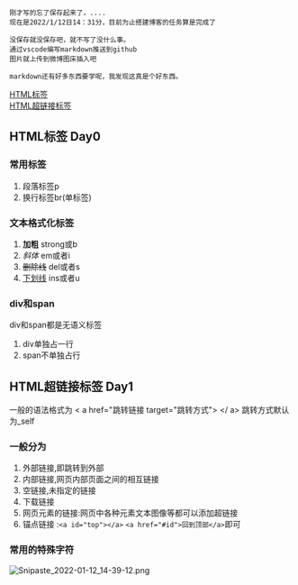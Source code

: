 
```
刚才写的忘了保存起来了，....
现在是2022/1/12日14：31分，目前为止搭建博客的任务算是完成了

没保存就没保存吧，就不写了没什么事。
通过vscode编写markdown推送到github
图片就上传到微博图床插入吧

markdown还有好多东西要学呢，我发现这真是个好东西。
```
<!-- 此为目录 -->
[HTML标签](#HTML标签)<br>
[HTML超链接标签](#HTML超链接标签)





## <a id="HTML标签">HTML标签 Day0</a>
### 常用标签

1. 段落标签p
2. 换行标签br(单标签)

### 文本格式化标签

1. <b>加粗</b> strong或b
2. <em>斜体</em> em或者i
3. <del>删除线</del> del或者s
4. <ins>下划线</ins> ins或者u

### div和span
div和span都是无语义标签

1. div单独占一行
2. span不单独占行



## <a id="HTML超链接标签">HTML超链接标签 Day1</a>

 一般的语法格式为 &lt; a  href="跳转链接  target="跳转方式"&gt; &lt;/ a&gt; 跳转方式默认为_self 

### 一般分为

 1. 外部链接,即跳转到外部
 2. 内部链接,网页内部页面之间的相互链接
 3. 空链接,未指定的链接
 4. 下载链接
 5. 网页元素的链接:网页中各种元素文本图像等都可以添加超链接
 6. 锚点链接 :`<a id="top"></a>` `<a href="#id">回到顶部</a>`即可

### 常用的特殊字符
![Snipaste_2022-01-12_14-39-12.png](http://tva1.sinaimg.cn/large/006wklZvly1gyavusfetuj30uc0deafo.jpg)
